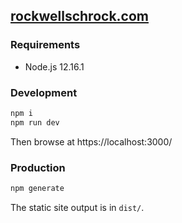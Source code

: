 ## [rockwellschrock.com](http://rockwellschrock.com/)

### Requirements

- Node.js 12.16.1

### Development

```bash
npm i
npm run dev
```

Then browse at https://localhost:3000/

### Production

```bash
npm generate
```

The static site output is in `dist/`.
